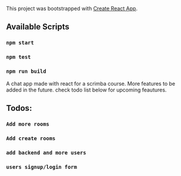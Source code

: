 This project was bootstrapped with [Create React App](https://github.com/facebook/create-react-app).

## Available Scripts

### `npm start`
### `npm test`
### `npm run build`

A chat app made with react for a scrimba course. More features to be added in the future. check todo list below for upcoming feautures. 


## Todos: 

### `Add more rooms`
### `Add create rooms`
### `add backend and more users`
### `users signup/login form `